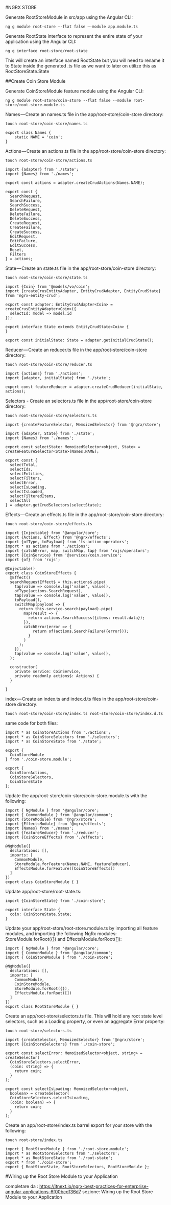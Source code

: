 #NGRX STORE

Generate RootStoreModule in src/app using the Angular CLI:
```
ng g module root-store —-flat false —-module app.module.ts
```
Generate RootState interface to represent the entire state of your application using the Angular CLI:
```
ng g interface root-store/root-state
```
This will create an interface named RootState but you will need to rename it to State inside the generated .ts file as we want to later on utilize this as RootStoreState.State


##Create Coin Store Module

Generate CoinStoreModule feature module using the Angular CLI:

```
ng g module root-store/coin-store --flat false --module root-store/root-store.module.ts
```   

Names — Create an names.ts file in the app/root-store/coin-store directory:
```   
touch root-store/coin-store/names.ts
```   
```   
export class Names {
	static NAME = 'coin';
}
```   

Actions — Create an actions.ts file in the app/root-store/coin-store directory:
```   
touch root-store/coin-store/actions.ts
```  
```   
import {adapter} from './state';
import {Names} from './names';

export const actions = adapter.createCrudActions(Names.NAME);

export const {
  SearchRequest,
  SearchFailure,
  SearchSuccess,
  DeleteRequest,
  DeleteFailure,
  DeleteSuccess,
  CreateRequest,
  CreateFailure,
  CreateSuccess,
  EditRequest,
  EditFailure,
  EditSuccess,
  Reset,
  Filters
} = actions;
```   

State — Create an state.ts file in the app/root-store/coin-store directory:
```   
touch root-store/coin-store/state.ts
```  
```   
import {Coin} from '@models/vo/coin';
import {createCrusEntityAdapter, EntityCrudAdapter, EntityCrudState} from 'ngrx-entity-crud';

export const adapter: EntityCrudAdapter<Coin> = createCrusEntityAdapter<Coin>({
  selectId: model => model.id
});

export interface State extends EntityCrudState<Coin> {
}

export const initialState: State = adapter.getInitialCrudState();

```   

Reducer — Create an reducer.ts file in the app/root-store/coin-store directory:
```
touch root-store/coin-store/reducer.ts
```
```   
import {actions} from './actions';
import {adapter, initialState} from './state';

export const featureReducer = adapter.createCrudReducer(initialState, actions);
```   


Selectors - Create  an selectors.ts file in the app/root-store/coin-store directory:
```
touch root-store/coin-store/selectors.ts
```
```   
import {createFeatureSelector, MemoizedSelector} from '@ngrx/store';

import {adapter, State} from './state';
import {Names} from './names';

export const selectState: MemoizedSelector<object, State> = createFeatureSelector<State>(Names.NAME);

export const {
  selectTotal,
  selectIds,
  selectEntities,
  selectFilters,
  selectError,
  selectIsLoading,
  selectIsLoaded,
  selectFilteredItems,
  selectAll
} = adapter.getCrudSelectors(selectState);
```   

Effects — Create an effects.ts file in the app/root-store/coin-store directory:
```
touch root-store/coin-store/effects.ts
```
```   
import {Injectable} from '@angular/core';
import {Actions, Effect} from '@ngrx/effects';
import {ofType, toPayload} from 'ts-action-operators';
import * as actions from './actions';
import {catchError, map, switchMap, tap} from 'rxjs/operators';
import {CoinService} from '@services/coin.service';
import {of} from 'rxjs';

@Injectable()
export class CoinStoreEffects {
  @Effect()
  searchRequestEffect$ = this.actions$.pipe(
    tap(value => console.log('value', value)),
    ofType(actions.SearchRequest),
    tap(value => console.log('value', value)),
    toPayload(),
    switchMap(payload => {
      return this.service.search(payload).pipe(
        map(result => {
          return actions.SearchSuccess({items: result.data});
        }),
        catchError(error => {
            return of(actions.SearchFailure({error}));
          }
        )
      );
    }),
    tap(value => console.log('value', value)),
  );

  constructor(
    private service: CoinService,
    private readonly actions$: Actions) {
  }

}

```  

index — Create an index.ts and index.d.ts files in the app/root-store/coin-store directory:
```
touch root-store/coin-store/index.ts root-store/coin-store/index.d.ts 
```
same code for both files:
```   
import * as CoinStoreActions from './actions';
import * as CoinStoreSelectors from './selectors';
import * as CoinStoreState from './state';

export {
  CoinStoreModule
} from './coin-store.module';

export {
  CoinStoreActions,
  CoinStoreSelectors,
  CoinStoreState
};

```  
Update the app/root-store/coin-store/coin-store.module.ts with the following:

```
import { NgModule } from '@angular/core';
import { CommonModule } from '@angular/common';
import {StoreModule} from '@ngrx/store';
import {EffectsModule} from '@ngrx/effects';
import {Names} from './names';
import {featureReducer} from './reducer';
import {CoinStoreEffects} from './effects';

@NgModule({
  declarations: [],
  imports: [
    CommonModule,
    StoreModule.forFeature(Names.NAME, featureReducer),
    EffectsModule.forFeature([CoinStoreEffects])
  ]
})
export class CoinStoreModule { }
```

Update app/root-store/root-state.ts:
```
import {CoinStoreState} from './coin-store';

export interface State {
  coin: CoinStoreState.State;
}
```

Update your app/root-store/root-store.module.ts by importing all feature modules, and importing the following NgRx modules: StoreModule.forRoot({}) and EffectsModule.forRoot([]):

```
import { NgModule } from '@angular/core';
import { CommonModule } from '@angular/common';
import { CoinStoreModule } from './coin-store';

@NgModule({
  declarations: [],
  imports: [
    CommonModule,
    CoinStoreModule,
    StoreModule.forRoot({}),
    EffectsModule.forRoot([])
  ]
})
export class RootStoreModule { }

```

Create an app/root-store/selectors.ts file. This will hold any root state level selectors, such as a Loading property, or even an aggregate Error property:
```
touch root-store/selectors.ts
```
```
import {createSelector, MemoizedSelector} from '@ngrx/store';
import {CoinStoreSelectors} from './coin-store';

export const selectError: MemoizedSelector<object, string> = createSelector(
  CoinStoreSelectors.selectError,
  (coin: string) => {
    return coin;
  }
);

export const selectIsLoading: MemoizedSelector<object,
  boolean> = createSelector(
  CoinStoreSelectors.selectIsLoading,
  (coin: boolean) => {
    return coin;
  }
);

```

Create an app/root-store/index.ts barrel export for your store with the following:
```
touch root-store/index.ts
```
```
import { RootStoreModule } from './root-store.module';
import * as RootStoreSelectors from './selectors';
import * as RootStoreState from './root-state';
export * from './coin-store';
export { RootStoreState, RootStoreSelectors, RootStoreModule };

```

#Wiring up the Root Store Module to your Application



completare da :
https://itnext.io/ngrx-best-practices-for-enterprise-angular-applications-6f00bcdf36d7
sezione:
Wiring up the Root Store Module to your Application
